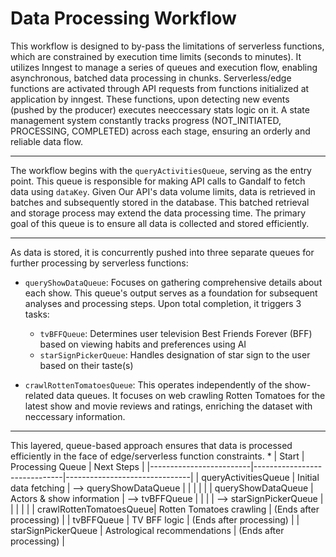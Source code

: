 # Data Processing Workflow

 This workflow is designed to by-pass the limitations of serverless functions, which are constrained by
 execution time limits (seconds to minutes). It utilizes Inngest to manage a series of queues and execution flow, enabling asynchronous,
  batched data processing in chunks. Serverless/edge functions are activated through API requests from functions initialized
 at application by inngest. These functions, upon detecting new events (pushed by the producer) executes neeccessary stats logic on it.
 A state management system constantly tracks progress (NOT_INITIATED, PROCESSING, COMPLETED)
 across each stage, ensuring an orderly and reliable data flow.

 ---

 The workflow begins with the `queryActivitiesQueue`, serving as the entry point. This queue
 is responsible for making API calls to Gandalf to fetch data using `dataKey`. Given Our API's data volume limits,
 data is retrieved in batches and subsequently stored in the database. This batched retrieval and storage process may
 extend the data processing time. The primary goal of this queue is to ensure all data
 is collected and stored efficiently.

 ---

 As data is stored, it is concurrently pushed into three separate queues for further processing by serverless functions:

- `queryShowDataQueue`: Focuses on gathering comprehensive details about each show. This queue's
    output serves as a foundation for subsequent analyses and processing steps. Upon total completion,
    it triggers 3 tasks:
  - `tvBFFQueue`: Determines user television Best Friends Forever (BFF) based on viewing habits
            and preferences using AI
  - `starSignPickerQueue`: Handles designation of star sign to the user based on their taste(s)

- `crawlRottenTomatoesQueue`: This operates independently of the show-related
 data queues. It focuses on web crawling Rotten Tomatoes for the latest show and movie reviews
 and ratings, enriching the dataset with neccessary information.

---

 This layered, queue-based approach ensures that data is processed efficiently in
 the face of edge/serverless function constraints.
 *
 | Start                   | Processing Queue             | Next Steps                    |
 |-------------------------|------------------------------|-------------------------------|
 | queryActivitiesQueue    | Initial data fetching        | --> queryShowDataQueue        |
 |                         |                              |                               |
 | queryShowDataQueue      |  Actors & show information   | --> tvBFFQueue                |
 |                         |                              | --> starSignPickerQueue       |
 |                         |                              |                               |
 | crawlRottenTomatoesQueue| Rotten Tomatoes crawling     | (Ends after processing)       |
 | tvBFFQueue              | TV BFF logic                 | (Ends after processing)       |
 | starSignPickerQueue     | Astrological recommendations | (Ends after processing)       |
